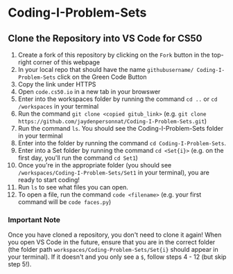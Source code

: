 # Coding-I-Problem-Sets

## Clone the Repository into VS Code for CS50 

1. Create a fork of this repository by clicking on the ```Fork``` button in the top-right corner of this webpage 
2. In your local repo that should have the name ```githubusername/ Coding-I-Problem-Sets``` click on the Green Code Button 
3. Copy the link under HTTPS 
4. Open ```code.cs50.io``` in a new tab in your browswer 
4. Enter into the workspaces folder by running the command ```cd ..``` or ```cd /workspaces``` in your terminal 
5. Run the command ```git clone <copied gitub_link>``` (e.g. ```git clone https://github.com/jaydenpersonnat/Coding-I-Problem-Sets.git```)
6. Run the command ```ls```. You should see the Coding-I-Problem-Sets folder in your terminal 
7. Enter into the folder by running the command ```cd Coding-I-Problem-Sets```. 
8. Enter into a Set folder by running the command ```cd <Set{i}>``` (e.g. on the first day, you'll run the command ```cd Set1```)
9. Once you're in the appropriate folder (you should see ```/workspaces/Coding-I-Problem-Sets/Set1``` in your terminal), you are ready to start coding! 
10. Run ```ls``` to see what files you can open. 
11. To open a file, run the command ```code <filename>``` (e.g. your first command will be ```code faces.py```) 

### Important Note 
Once you have cloned a repository, you don't need to clone it again! 
When you open VS Code in the future, ensure that you are in the correct folder 
(the folder path ```workspaces/Coding-Problem-Sets/Set{i}``` should appear in your terminal). 
If it doesn't and you only see a ```$```, follow steps 4 - 12 (but skip step 5!). 


